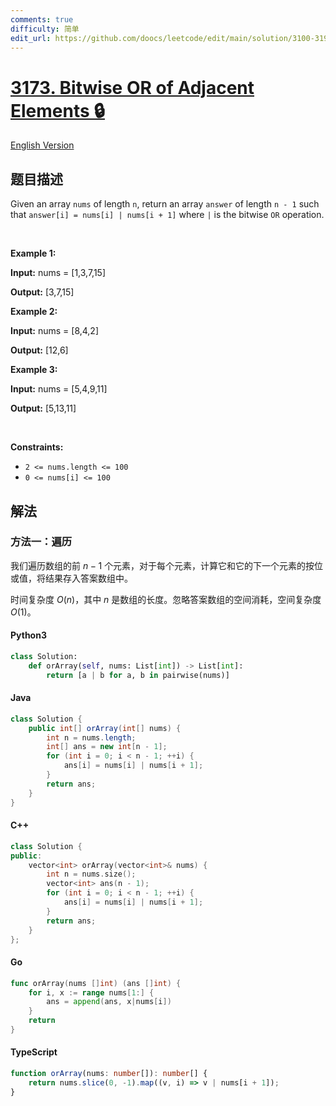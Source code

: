 ```yaml
---
comments: true
difficulty: 简单
edit_url: https://github.com/doocs/leetcode/edit/main/solution/3100-3199/3173.Bitwise%20OR%20of%20Adjacent%20Elements/README.md
---
```


<!-- problem:start -->

# [3173. Bitwise OR of Adjacent Elements 🔒](https://leetcode.cn/problems/bitwise-or-of-adjacent-elements)

[English Version](/solution/3100-3199/3173.Bitwise%20OR%20of%20Adjacent%20Elements/README_EN.md)

## 题目描述

<!-- description:start -->

<p>Given an array <code>nums</code> of length <code>n</code>, return an array <code>answer</code> of length <code>n - 1</code> such that <code>answer[i] = nums[i] | nums[i + 1]</code> where <code>|</code> is the bitwise <code>OR</code> operation.</p>

<p>&nbsp;</p>
<p><strong class="example">Example 1:</strong></p>

<div class="example-block">
<p><strong>Input:</strong> <span class="example-io">nums = [1,3,7,15]</span></p>

<p><strong>Output:</strong> <span class="example-io">[3,7,15]</span></p>
</div>

<p><strong class="example">Example 2:</strong></p>

<div class="example-block">
<p><strong>Input:</strong> <span class="example-io">nums = [8,4,2]</span></p>

<p><strong>Output:</strong> <span class="example-io">[12,6]</span></p>
</div>

<p><strong class="example">Example 3:</strong></p>

<div class="example-block">
<p><strong>Input:</strong> <span class="example-io">nums = [5,4,9,11]</span></p>

<p><strong>Output:</strong> <span class="example-io">[5,13,11]</span></p>
</div>

<p>&nbsp;</p>
<p><strong>Constraints:</strong></p>

<ul>
	<li><code>2 &lt;= nums.length &lt;= 100</code></li>
	<li><code>0 &lt;= nums[i]&nbsp;&lt;= 100</code></li>
</ul>

<!-- description:end -->

## 解法

<!-- solution:start -->

### 方法一：遍历

我们遍历数组的前 $n - 1$ 个元素，对于每个元素，计算它和它的下一个元素的按位或值，将结果存入答案数组中。

时间复杂度 $O(n)$，其中 $n$ 是数组的长度。忽略答案数组的空间消耗，空间复杂度 $O(1)$。

<!-- tabs:start -->

#### Python3

```python
class Solution:
    def orArray(self, nums: List[int]) -> List[int]:
        return [a | b for a, b in pairwise(nums)]
```

#### Java

```java
class Solution {
    public int[] orArray(int[] nums) {
        int n = nums.length;
        int[] ans = new int[n - 1];
        for (int i = 0; i < n - 1; ++i) {
            ans[i] = nums[i] | nums[i + 1];
        }
        return ans;
    }
}
```

#### C++

```cpp
class Solution {
public:
    vector<int> orArray(vector<int>& nums) {
        int n = nums.size();
        vector<int> ans(n - 1);
        for (int i = 0; i < n - 1; ++i) {
            ans[i] = nums[i] | nums[i + 1];
        }
        return ans;
    }
};
```

#### Go

```go
func orArray(nums []int) (ans []int) {
	for i, x := range nums[1:] {
		ans = append(ans, x|nums[i])
	}
	return
}
```

#### TypeScript

```ts
function orArray(nums: number[]): number[] {
    return nums.slice(0, -1).map((v, i) => v | nums[i + 1]);
}
```

<!-- tabs:end -->

<!-- solution:end -->

<!-- problem:end -->
